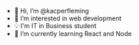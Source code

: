 - 👋 Hi, I’m @kacperfleming
- 👀 I’m interested in web development
- 💡 I'm IT in Business student
- 🌱 I’m currently learning React and Node
